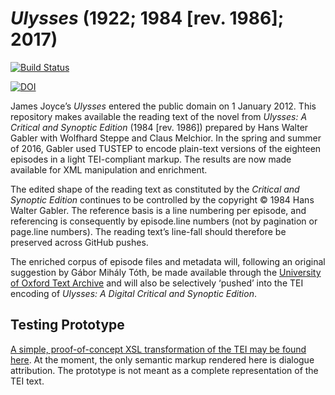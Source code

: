 # _Ulysses_ (1922; 1984 [rev. 1986]; 2017)

[![Build Status](https://travis-ci.org/JonathanReeve/corpus-joyce-ulysses-tei.svg?branch=master)](https://travis-ci.org/JonathanReeve/corpus-joyce-ulysses-tei)

[![DOI](https://zenodo.org/badge/79138597.svg)](https://zenodo.org/badge/latestdoi/79138597)

James Joyce’s _Ulysses_ entered the public domain on 1 January 2012. This repository makes available the reading text of the novel from _Ulysses: A Critical and Synoptic Edition_ (1984 [rev. 1986]) prepared by Hans Walter Gabler with Wolfhard Steppe and Claus Melchior. In the spring and summer of 2016, Gabler used TUSTEP to encode plain-text versions of the eighteen episodes in a light TEI-compliant markup. The results are now made available for XML manipulation and enrichment.

The edited shape of the reading text as constituted by the _Critical and Synoptic Edition_ continues to be controlled by the copyright © 1984 Hans Walter Gabler. The reference basis is a line numbering per episode, and referencing is consequently by episode.line numbers (not by pagination or page.line numbers). The reading text’s line-fall should therefore be preserved across GitHub pushes.

The enriched corpus of episode files and metadata will, following an original suggestion by Gábor Mihály Tóth, be made available through the [University of Oxford Text Archive](https://ota.ox.ac.uk/) and will also be selectively ‘pushed’ into the TEI encoding of _Ulysses: A Digital Critical and Synoptic Edition_.

## Testing Prototype

[A simple, proof-of-concept XSL transformation of the TEI may be found here](https://ulysses-tei.netlify.com/). At the moment, the only semantic markup rendered here is dialogue attribution. The prototype is not meant as a complete representation of the TEI text.

